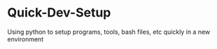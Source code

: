 # Quick-Dev-Setup

Using python to setup programs, tools, bash files, etc quickly in a new environment